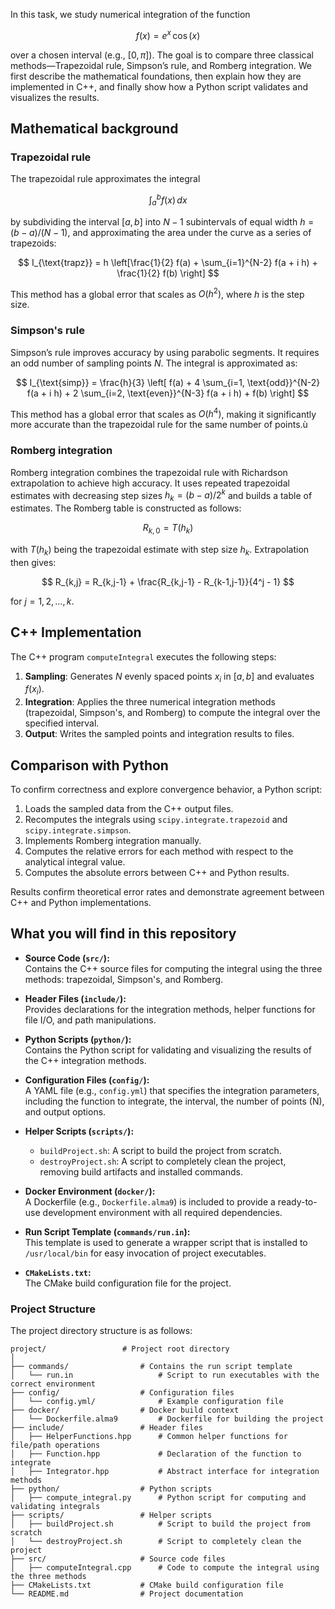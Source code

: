 In this task, we study numerical integration of the function

$$
f(x) = e^{x} \, \cos(x)
$$

over a chosen interval (e.g., $[0, \pi]$). The goal is to compare three classical methods—Trapezoidal rule, Simpson’s rule, and Romberg integration. We first describe the mathematical foundations, then explain how they are implemented in C++, and finally show how a Python script validates and visualizes the results.

## Mathematical background

### Trapezoidal rule

The trapezoidal rule approximates the integral

$$
\int_a^b f(x) \, dx
$$

by subdividing the interval $[a, b]$ into $N-1$ subintervals of equal width $h = (b-a)/(N-1)$, and approximating the area under the curve as a series of trapezoids:

$$
I_{\text{trapz}} = h \left[\frac{1}{2} f(a) + \sum_{i=1}^{N-2} f(a + i h) + \frac{1}{2} f(b) \right]
$$

This method has a global error that scales as $O(h^2)$, where $h$ is the step size.

### Simpson's rule

Simpson’s rule improves accuracy by using parabolic segments. It requires an odd number of sampling points $N$. The integral is approximated as:

$$
I_{\text{simp}} = \frac{h}{3} \left[ f(a) + 4 \sum_{i=1, \text{odd}}^{N-2} f(a + i h) + 2 \sum_{i=2, \text{even}}^{N-3} f(a + i h) + f(b) \right]
$$

This method has a global error that scales as $O(h^4)$, making it significantly more accurate than the trapezoidal rule for the same number of points.ù

### Romberg integration

Romberg integration combines the trapezoidal rule with Richardson extrapolation to achieve high accuracy. It uses repeated trapezoidal estimates with decreasing step sizes $h_k = (b-a)/2^k$ and builds a table of estimates. The Romberg table is constructed as follows:

$$
R_{k,0} = T(h_k)
$$

with $T(h_k)$ being the trapezoidal estimate with step size $h_k$. Extrapolation then gives:

$$
R_{k,j} = R_{k,j-1} + \frac{R_{k,j-1} - R_{k-1,j-1}}{4^j - 1}
$$

for $j=1,2,\ldots,k$.

## C++ Implementation

The C++ program `computeIntegral` executes the following steps:

1. **Sampling**: Generates $N$ evenly spaced points $x_i$ in $[a, b]$ and evaluates $f(x_i)$.
2. **Integration**: Applies the three numerical integration methods (trapezoidal, Simpson's, and Romberg) to compute the integral over the specified interval.
3. **Output**: Writes the sampled points and integration results to files.

## Comparison with Python

To confirm correctness and explore convergence behavior, a Python script:

1. Loads the sampled data from the C++ output files.
2. Recomputes the integrals using `scipy.integrate.trapezoid` and `scipy.integrate.simpson`.
3. Implements Romberg integration manually.
4. Computes the relative errors for each method with respect to the analytical integral value.
5. Computes the absolute errors between C++ and Python results.
   
Results confirm theoretical error rates and demonstrate agreement between C++ and Python implementations.

## What you will find in this repository

- **Source Code (`src/`):**  
    Contains the C++ source files for computing the integral using the three methods: trapezoidal, Simpson's, and Romberg.

- **Header Files (`include/`):**  
    Provides declarations for the integration methods, helper functions for file I/O, and path manipulations.

- **Python Scripts (`python/`):**  
    Contains the Python script for validating and visualizing the results of the C++ integration methods.

- **Configuration Files (`config/`):**  
    A YAML file (e.g., `config.yml`) that specifies the integration parameters, including the function to integrate, the interval, the number of points (N), and output options.

- **Helper Scripts (`scripts/`):**  
    - `buildProject.sh`: A script to build the project from scratch.
    - `destroyProject.sh`: A script to completely clean the project, removing build artifacts and installed commands.

- **Docker Environment (`docker/`):**  
    A Dockerfile (e.g., `Dockerfile.alma9`) is included to provide a ready-to-use development environment with all required dependencies.

- **Run Script Template (`commands/run.in`):**  
    This template is used to generate a wrapper script that is installed to `/usr/local/bin` for easy invocation of project executables.

- **`CMakeLists.txt`:**  
    The CMake build configuration file for the project.


### Project Structure

The project directory structure is as follows:

```plaintext
project/                 # Project root directory
│ 
├── commands/                # Contains the run script template
│   └── run.in                   # Script to run executables with the correct environment
├── config/                  # Configuration files
│   └── config.yml/              # Example configuration file
├── docker/                  # Docker build context
│   └── Dockerfile.alma9         # Dockerfile for building the project
├── include/                 # Header files
│   ├── HelperFunctions.hpp      # Common helper functions for file/path operations
│   ├── Function.hpp             # Declaration of the function to integrate
│   ├── Integrator.hpp           # Abstract interface for integration methods
├── python/                  # Python scripts
│   ├── compute_integral.py      # Python script for computing and validating integrals
├── scripts/                 # Helper scripts
│   ├── buildProject.sh          # Script to build the project from scratch
│   └── destroyProject.sh        # Script to completely clean the project
├── src/                     # Source code files
│   ├── computeIntegral.cpp      # Code to compute the integral using the three methods
├── CMakeLists.txt           # CMake build configuration file
└── README.md                # Project documentation
```